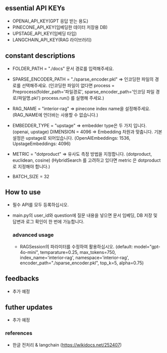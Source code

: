 ## essential API KEYs
- OPENAI_API_KEY(GPT 응답 받는 용도)
- PINECONE_API_KEY(임베딩한 데이터 저장용 DB)
- UPSTAGE_API_KEY(임베딩 타입)
- LANGCHAIN_API_KEY(RAG 라이브러리)

## constant descriptions
- FOLDER_PATH = "./docs" 문서 경로를 입력해주세요.

- SPARSE_ENCODER_PATH = "./sparse_encoder.pkl" => 인코딩한 파일의 경로를 선택해주세요.
(인코딩한 파일이 없다면 
    process = Preprocess(folder_path='파일경로', sparse_encoder_path='인코딩 파일 경로/파일명.pkl')
    process.run()
를 실행해 주세요.)

- RAG_NAME = "interior-rag" => pinecone index name을 설정해주세요. 
(RAG_NAME에 언더바는 사용할 수 없습니다.)

- EMBEDDER_TYPE = "upstage" => embedder type은 두 가지 입니다. (openai, upstage)
DIMENSION = 4096 => Embedding 차원과 맞춥니다. 기본 설정은 upstage로 되어있습니다. 
(OpenAIEmbeddings: 1536, UpstageEmbeddings: 4096)

- METRIC = "dotproduct" => 유사도 측정 방법을 지정합니다. (dotproduct, euclidean, cosine) 
(HybridSearch 를 고려하고 있다면 metric 은 dotproduct 로 지정해야 합니다.)

- BATCH_SIZE = 32

## How to use
- 필수 API를 모두 등록하십시오.
- main.py의 user_id와 question에 질문 내용을 넣으면 문서 임베딩, DB 저장 및 답변과 로그 확인이 한 번에 가능합니다.

    ### advanced usage
    - RAGSession의 파라미터를 수정하여 활용하십시오.
        (default: 
        model="gpt-4o-mini", temparature=0.25, max_tokens=750, 
        index_name='interior-rag', namespace='interior-rag', encoder_path="./sparse_encoder.pkl", top_k=5, alpha=0.75)

## feedbacks
- 추가 예정

## futher updates
- 추가 예정

### references
- 한글 전처리 & langchain (https://wikidocs.net/252407)